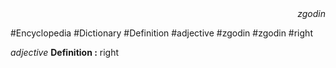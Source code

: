 
<div align="right"><i>zgodin</i></div>

#Encyclopedia #Dictionary #Definition #adjective #zgodin #zgodin #right

*adjective*
**Definition :** right